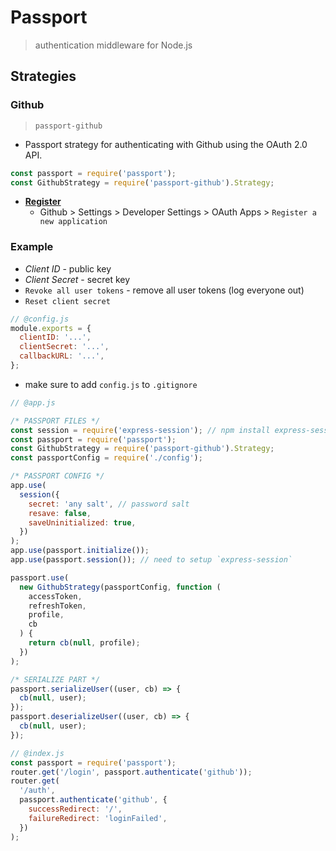 # Passport

> authentication middleware for Node.js

## Strategies

### Github

> `passport-github`

- Passport strategy for authenticating with Github using the OAuth 2.0 API.

```javascript
const passport = require('passport');
const GithubStrategy = require('passport-github').Strategy;
```

- [**Register**](https://github.com/settings/applications/new)
  - Github > Settings > Developer Settings > OAuth Apps > `Register a new application`

### Example

- _Client ID_ - public key
- _Client Secret_ - secret key
- `Revoke all user tokens` - remove all user tokens (log everyone out)
- `Reset client secret`

```javascript
// @config.js
module.exports = {
  clientID: '...',
  clientSecret: '...',
  callbackURL: '...',
};
```

- make sure to add `config.js` to `.gitignore`

```javascript
// @app.js

/* PASSPORT FILES */
const session = require('express-session'); // npm install express-session
const passport = require('passport');
const GithubStrategy = require('passport-github').Strategy;
const passportConfig = require('./config');

/* PASSPORT CONFIG */
app.use(
  session({
    secret: 'any salt', // password salt
    resave: false,
    saveUninitialized: true,
  })
);
app.use(passport.initialize());
app.use(passport.session()); // need to setup `express-session`

passport.use(
  new GithubStrategy(passportConfig, function (
    accessToken,
    refreshToken,
    profile,
    cb
  ) {
    return cb(null, profile);
  })
);

/* SERIALIZE PART */
passport.serializeUser((user, cb) => {
  cb(null, user);
});
passport.deserializeUser((user, cb) => {
  cb(null, user);
});
```

```javascript
// @index.js
const passport = require('passport');
router.get('/login', passport.authenticate('github'));
router.get(
  '/auth',
  passport.authenticate('github', {
    successRedirect: '/',
    failureRedirect: 'loginFailed',
  })
);
```
